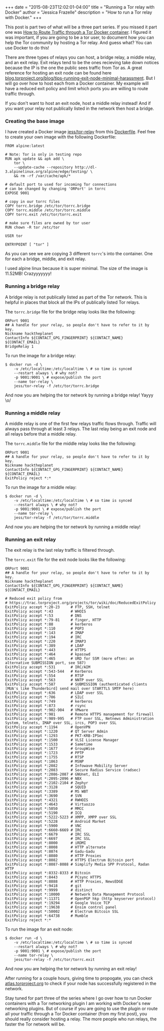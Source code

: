 +++
date = "2015-08-23T12:02:01-04:00"
title = "Running a Tor relay with Docker"
author = "Jessica Frazelle"
description = "How to run a Tor relay with Docker."
+++

This post is part two of what will be a three part series. If you missed it
part one was [How to Route Traffic through a Tor Docker container](/post/routing-traffic-through-tor-docker-container/).
I figured it was important, if you are going to be a tor user, to document how
you can help the Tor community by hosting a Tor relay. And guess what? You can
use Docker to do this!

There are three types of relays you can host, a bridge relay, a middle relay,
and an exit relay. Exit relays tend to be the ones recieving take down notices
because the IP is the one the public sees traffic from Tor as. A great reference
for hosting an exit node can be found here
[blog.torproject.org/blog/tips-running-exit-node-minimal-harassment](https://blog.torproject.org/blog/tips-running-exit-node-minimal-harassment).
But I will go over how to host each from a Docker container.
My example will have a reduced exit policy and limit which ports you are willing
to route traffic through.

If you don't want to host an exit node, host a middle relay instead! And if you
want your relay not publically listed in the network then host a bridge.

### Creating the base image

I have created a Docker image
[jess/tor-relay](https://hub.docker.com/r/jess/tor-relay/) from this
[Dockerfile](https://github.com/jfrazelle/dockerfiles/blob/master/tor-relay/Dockerfile).
Feel free to create your own image with the following Dockerfile:

```bsh
FROM alpine:latest

# Note: Tor is only in testing repo
RUN apk update && apk add \
    tor \
    --update-cache --repository http://dl-3.alpinelinux.org/alpine/edge/testing/ \
    && rm -rf /var/cache/apk/*

# default port to used for incoming Tor connections
# can be changed by changing 'ORPort' in torrc
EXPOSE 9001

# copy in our torrc files
COPY torrc.bridge /etc/tor/torrc.bridge
COPY torrc.middle /etc/tor/torrc.middle
COPY torrc.exit /etc/tor/torrc.exit

# make sure files are owned by tor user
RUN chown -R tor /etc/tor

USER tor

ENTRYPOINT [ "tor" ]
```

As you can see we are copying 3 different `torrc`'s into the container. One for
each a bridge, middle, and exit relay.

I used alpine linux because it is super minimal. The size of the image is
11.52MB! Crazyyyyyyy!

### Running a bridge relay

A bridge relay is not publically listed as part of the Tor network. This is
helpful in places that block all the IPs of publically listed Tor relays.

The `torrc.bridge` file for the bridge relay looks like the following:

```
ORPort 9001
## A handle for your relay, so people don't have to refer to it by key.
Nickname hacktheplanet
ContactInfo ${CONTACT_GPG_FINGERPRINT} ${CONTACT_NAME} ${CONTACT_EMAIL}
BridgeRelay 1
```

To run the image for a bridge relay:

```bsh
$ docker run -d \
    -v /etc/localtime:/etc/localtime \ # so time is synced
    --restart always \ # why not?
    -p 9001:9001 \ # expose/publish the port
    --name tor-relay \
    jess/tor-relay -f /etc/tor/torrc.bridge
```

And now you are helping the tor network by running a bridge relay! Yayyy \o/

### Running a middle relay

A middle relay is one of the first few relays traffic flows through. Traffic
will always pass through at least 3 relays. The last relay being an exit node
and all relays before that a middle relay.

The `torrc.middle` file for the middle relay looks like the following:

```
ORPort 9001
## A handle for your relay, so people don't have to refer to it by key.
Nickname hacktheplanet
ContactInfo ${CONTACT_GPG_FINGERPRINT} ${CONTACT_NAME} ${CONTACT_EMAIL}
ExitPolicy reject *:*
```

To run the image for a middle relay:

```bsh
$ docker run -d \
    -v /etc/localtime:/etc/localtime \ # so time is synced
    --restart always \ # why not?
    -p 9001:9001 \ # expose/publish the port
    --name tor-relay \
    jess/tor-relay -f /etc/tor/torrc.middle
```

And now you are helping the tor network by running a middle relay!

### Running an exit relay

The exit relay is the last relay traffic is filtered through.

The `torrc.exit`  file for the exit node looks like the following:

```
ORPort 9001
## A handle for your relay, so people don't have to refer to it by key.
Nickname hacktheplanet
ContactInfo ${CONTACT_GPG_FINGERPRINT} ${CONTACT_NAME} ${CONTACT_EMAIL}

# Reduced exit policy from
# https://trac.torproject.org/projects/tor/wiki/doc/ReducedExitPolicy
ExitPolicy accept *:20-23     # FTP, SSH, telnet
ExitPolicy accept *:43        # WHOIS
ExitPolicy accept *:53        # DNS
ExitPolicy accept *:79-81     # finger, HTTP
ExitPolicy accept *:88        # kerberos
ExitPolicy accept *:110       # POP3
ExitPolicy accept *:143       # IMAP
ExitPolicy accept *:194       # IRC
ExitPolicy accept *:220       # IMAP3
ExitPolicy accept *:389       # LDAP
ExitPolicy accept *:443       # HTTPS
ExitPolicy accept *:464       # kpasswd
ExitPolicy accept *:465       # URD for SSM (more often: an alternative SUBMISSION port, see 587)
ExitPolicy accept *:531       # IRC/AIM
ExitPolicy accept *:543-544   # Kerberos
ExitPolicy accept *:554       # RTSP
ExitPolicy accept *:563       # NNTP over SSL
ExitPolicy accept *:587       # SUBMISSION (authenticated clients [MUA's like Thunderbird] send mail over STARTTLS SMTP here)
ExitPolicy accept *:636       # LDAP over SSL
ExitPolicy accept *:706       # SILC
ExitPolicy accept *:749       # kerberos
ExitPolicy accept *:873       # rsync
ExitPolicy accept *:902-904   # VMware
ExitPolicy accept *:981       # Remote HTTPS management for firewall
ExitPolicy accept *:989-995   # FTP over SSL, Netnews Administration System, telnets, IMAP over SSL, ircs, POP3 over SSL
ExitPolicy accept *:1194      # OpenVPN
ExitPolicy accept *:1220      # QT Server Admin
ExitPolicy accept *:1293      # PKT-KRB-IPSec
ExitPolicy accept *:1500      # VLSI License Manager
ExitPolicy accept *:1533      # Sametime
ExitPolicy accept *:1677      # GroupWise
ExitPolicy accept *:1723      # PPTP
ExitPolicy accept *:1755      # RTSP
ExitPolicy accept *:1863      # MSNP
ExitPolicy accept *:2082      # Infowave Mobility Server
ExitPolicy accept *:2083      # Secure Radius Service (radsec)
ExitPolicy accept *:2086-2087 # GNUnet, ELI
ExitPolicy accept *:2095-2096 # NBX
ExitPolicy accept *:2102-2104 # Zephyr
ExitPolicy accept *:3128      # SQUID
ExitPolicy accept *:3389      # MS WBT
ExitPolicy accept *:3690      # SVN
ExitPolicy accept *:4321      # RWHOIS
ExitPolicy accept *:4643      # Virtuozzo
ExitPolicy accept *:5050      # MMCC
ExitPolicy accept *:5190      # ICQ
ExitPolicy accept *:5222-5223 # XMPP, XMPP over SSL
ExitPolicy accept *:5228      # Android Market
ExitPolicy accept *:5900      # VNC
ExitPolicy accept *:6660-6669 # IRC
ExitPolicy accept *:6679      # IRC SSL
ExitPolicy accept *:6697      # IRC SSL
ExitPolicy accept *:8000      # iRDMI
ExitPolicy accept *:8008      # HTTP alternate
ExitPolicy accept *:8074      # Gadu-Gadu
ExitPolicy accept *:8080      # HTTP Proxies
ExitPolicy accept *:8082      # HTTPS Electrum Bitcoin port
ExitPolicy accept *:8087-8088 # Simplify Media SPP Protocol, Radan HTTP
ExitPolicy accept *:8332-8333 # Bitcoin
ExitPolicy accept *:8443      # PCsync HTTPS
ExitPolicy accept *:8888      # HTTP Proxies, NewsEDGE
ExitPolicy accept *:9418      # git
ExitPolicy accept *:9999      # distinct
ExitPolicy accept *:10000     # Network Data Management Protocol
ExitPolicy accept *:11371     # OpenPGP hkp (http keyserver protocol)
ExitPolicy accept *:19294     # Google Voice TCP
ExitPolicy accept *:19638     # Ensim control panel
ExitPolicy accept *:50002     # Electrum Bitcoin SSL
ExitPolicy accept *:64738     # Mumble
ExitPolicy reject *:*
```


To run the image for an exit node:

```bsh
$ docker run -d \
    -v /etc/localtime:/etc/localtime \ # so time is synced
    --restart always \ # why not?
    -p 9001:9001 \ # expose/publish the port
    --name tor-relay \
    jess/tor-relay -f /etc/tor/torrc.exit
```

And now you are helping the tor network by running an exit relay!

After running for a couple hours, giving time to
propogate, you can check [atlas.torproject.org](https://atlas.torproject.org)
to check if your node has successfully registered in the network.

Stay tuned for part three of the series where I go over how to run Docker
containers with a Tor networking plugin I am working with Docker's new
networking plugins. But of course if you are going to use
the plugin or route all your traffic through a Tor Docker container (from my first
post), you should really consider hosting a relay. The more people who run
relays, the faster the Tor network will be.
